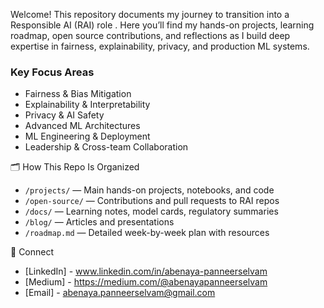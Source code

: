 Welcome! This repository documents my  journey to transition into a Responsible AI (RAI)  role . Here you’ll find my hands-on projects, learning roadmap, open source contributions, and reflections as I build deep expertise in fairness, explainability, privacy, and production ML systems.

### Key Focus Areas
- Fairness & Bias Mitigation
- Explainability & Interpretability
- Privacy & AI Safety
- Advanced ML Architectures
- ML Engineering & Deployment
- Leadership & Cross-team Collaboration

🗂️ How This Repo Is Organized

- `/projects/` — Main hands-on projects, notebooks, and code
- `/open-source/` — Contributions and pull requests to RAI repos
- `/docs/` — Learning notes, model cards, regulatory summaries
- `/blog/` — Articles and presentations
- `/roadmap.md` — Detailed week-by-week plan with resources

🤝 Connect

- [LinkedIn] - www.linkedin.com/in/abenaya-panneerselvam
- [Medium]   - https://medium.com/@abenayapanneerselvam
- [Email]    - abenaya.panneerselvam@gmail.com
